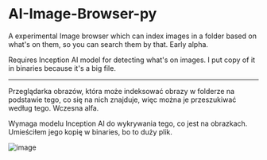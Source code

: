 # AI-Image-Browser-py
A experimental Image browser which can index images in a folder based on what's on them, so you can search them by that. Early alpha. 

Requires Inception AI model for detecting what's on images. I put copy of it in binaries because it's a big file.

---------------------------------------------------------------------------

Przeglądarka obrazów, która może indeksować obrazy w folderze na podstawie tego, co się na nich znajduje, więc można je przeszukiwać według tego. Wczesna alfa. 


Wymaga modelu Inception AI do wykrywania tego, co jest na obrazkach. Umieściłem jego kopię w binaries, bo to duży plik.

![image](https://user-images.githubusercontent.com/112283903/206802856-c396e739-25a2-4871-bc22-fa21d6756ccb.png)
